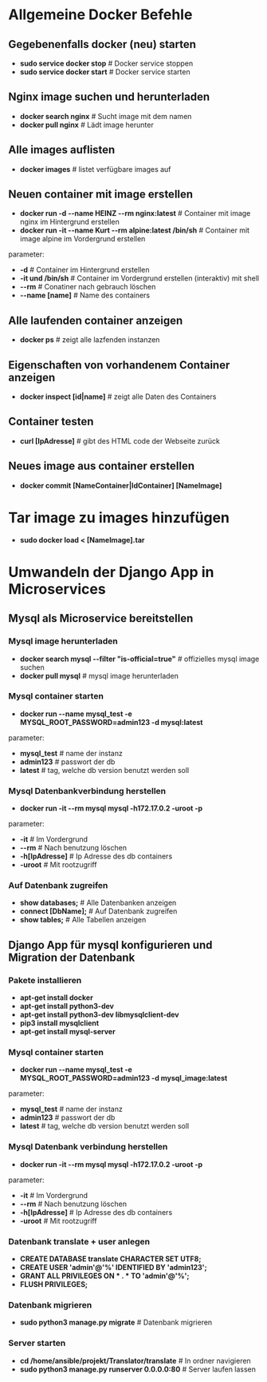 # Allgemeine Docker Befehle

## Gegebenenfalls docker (neu) starten
* **sudo service docker stop**			  # Docker service stoppen
* **sudo service docker start**		  # Docker service starten


## Nginx image suchen und herunterladen
* **docker search nginx**				  # Sucht image mit dem namen
* **docker pull nginx** 					  # Lädt image herunter


## Alle images auflisten
* **docker images** 						    # listet verfügbare images auf


## Neuen container mit image erstellen
* **docker run -d --name HEINZ --rm nginx:latest**				        # Container mit image nginx im Hintergrund erstellen
* **docker run -it --name Kurt --rm alpine:latest /bin/sh** 			  # Container mit image alpine im Vordergrund erstellen

parameter:
* **-d** 					          # Container im Hintergrund erstellen
* **-it und /bin/sh**		    # Container im Vordergrund erstellen (interaktiv) mit shell
* **--rm** 					        # Conatiner nach gebrauch löschen
* **--name [name]**			    # Name des containers

## Alle laufenden container anzeigen
* **docker ps**							  # zeigt alle lazfenden instanzen


## Eigenschaften von vorhandenem Container anzeigen 		
* **docker inspect [id|name]**			# zeigt alle Daten des Containers


## Container testen
* **curl [IpAdresse]**					    # gibt des HTML code der Webseite zurück


## Neues image aus container erstellen
* **docker commit [NameContainer|IdContainer] [NameImage]**

# Tar image zu images hinzufügen
* **sudo docker load < [NameImage].tar**


# Umwandeln der Django App in Microservices

## Mysql als Microservice bereitstellen

### Mysql image herunterladen
* **docker search mysql --filter "is-official=true"**		    # offizielles mysql image suchen
* **docker pull mysql**  									                  # mysql image herunterladen

### Mysql container starten
* **docker run --name mysql_test -e MYSQL_ROOT_PASSWORD=admin123 -d mysql:latest**

parameter: 
* **mysql_test** 		# name der instanz
* **admin123**			# passwort der db
* **latest**			# tag, welche db version benutzt werden soll

### Mysql Datenbankverbindung herstellen
* **docker run -it --rm mysql mysql -h172.17.0.2 -uroot -p**

parameter:
* **-it** 				# Im Vordergrund
* **--rm**				# Nach benutzung löschen
* **-h[IpAdresse]**		# Ip Adresse des db containers
* **-uroot**			# Mit rootzugriff

### Auf Datenbank zugreifen
* **show databases;**		        # Alle Datenbanken anzeigen
* **connect [DbName];**	        # Auf Datenbank zugreifen
* **show tables;**		          # Alle Tabellen anzeigen


## Django App für mysql konfigurieren und Migration der Datenbank

### Pakete installieren
* **apt-get install docker**
* **apt-get install python3-dev**
* **apt-get install python3-dev libmysqlclient-dev**
* **pip3 install mysqlclient**
* **apt-get install mysql-server**

### Mysql container starten
* **docker run --name mysql_test -e MYSQL_ROOT_PASSWORD=admin123 -d mysql_image:latest**

parameter: 
* **mysql_test** 		# name der instanz
* **admin123**			# passwort der db
* **latest**			  # tag, welche db version benutzt werden soll

### Mysql Datenbank verbindung herstellen
* **docker run -it --rm mysql mysql -h172.17.0.2 -uroot -p**

parameter:
* **-it** 				    # Im Vordergrund
* **--rm**				    # Nach benutzung löschen
* **-h[IpAdresse]**		# Ip Adresse des db containers
* **-uroot**			    # Mit rootzugriff

### Datenbank translate + user anlegen
* **CREATE DATABASE translate CHARACTER SET UTF8;**
* **CREATE USER 'admin'@'%' IDENTIFIED BY 'admin123';**  
* **GRANT ALL PRIVILEGES ON * . * TO 'admin'@'%';** 
* **FLUSH PRIVILEGES;**

### Datenbank migrieren
* **sudo python3 manage.py migrate**						# Datenbank migrieren

### Server starten
* **cd /home/ansible/projekt/Translator/translate**		# In ordner navigieren
* **sudo python3 manage.py runserver 0.0.0.0:80**			# Server laufen lassen
